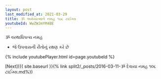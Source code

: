 ```yaml
---
layout: post
last_modified_at: 2021-03-29
title: ૐ અમેયાત્માને નમહ ૧૦૮ ટાઈમ્સ
youtubeId: WwZWJmYM4BE
---
```

 
 
 ૐ વરથાધિપત્ય નમહ  
 
 -  જે ઉપવાસની રીતોનું રક્ષણ કરે છે 
 
  
 
  
 
 
 
 
 
 


{% include youtubePlayer.html id=page.youtubeId %}
 
[Next]({{ site.baseurl }}{% link  split2/_posts/2016-03-11-ૐ દેવાયા નમહ ૧૦૮ ટાઈમ્સ.md%})
 
